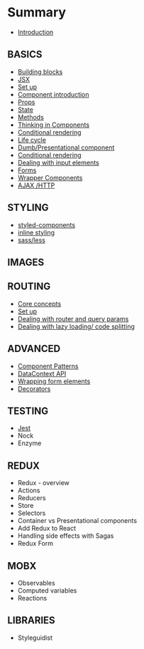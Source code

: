 # Summary

* [Introduction](README.md)

## BASICS

* [Building blocks](building-blocks.md)
* [JSX](jsx.md)
* [Set up](set-up.md)
* [Component introduction](your-first-component.md)
* [Props](props.md)
* [State](state.md)
* [Methods](state/methods.md)
* [Thinking in Components](thinking-in-components.md)
* [Conditional rendering](conditional-rendering.md)
* [Life cycle](life-cycle.md)
* [Dumb/Presentational component](dumbpresentational-component.md)
* [Conditional rendering](conditional-rendering.md)
* [Dealing with input elements](dealing-with-input-elements.md)
* [Forms](forms.md)
* [Wrapper Components](wrapper-components.md)
* [AJAX /HTTP](ajax-http.md)

## STYLING

* [styled-components](styled-components.md)
* [inline styling](inline-styling.md)
* [sass/less](sassless.md)

## IMAGES

## ROUTING

* [Core concepts](routing/core-concepts.md)
* [Set up](routing/set-up.md)
* [Dealing with router and query params](routing/dealing-with-router-and-query-params.md)
* [Dealing with lazy loading/ code splitting](routing/dealing-with-lazy-loading-code-splitting.md)

## ADVANCED

* [Component Patterns](advanced/component-patterns.md)
* [DataContext API](advanced/datacontext-api.md)
* [Wrapping form elements](advanced/wrapping-form-elements.md)
* [Decorators](advanced/decorators.md)

## TESTING

* [Jest](testing/testing.md)
* Nock
* Enzyme

## REDUX

* Redux - overview
* Actions
* Reducers
* Store
* Selectors
* Container vs Presentational components
* Add Redux to React
* Handling side effects with Sagas
* Redux Form

## MOBX

* Observables
* Computed variables
* Reactions

## LIBRARIES

* Styleguidist


